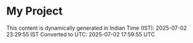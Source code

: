 # My Project

This content is dynamically generated in Indian Time (IST): 2025-07-02 23:29:55 IST
Converted to UTC: 2025-07-02 17:59:55 UTC
